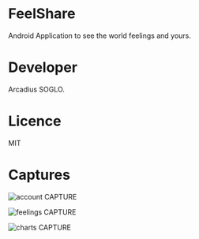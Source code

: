 # FeelShare
Android Application to see the world feelings and yours.

# Developer
Arcadius SOGLO.

# Licence
MIT

# Captures

![account CAPTURE](https://github.com/soglomania/feelshare/blob/master/captures/ecran1.png)

![feelings CAPTURE](https://github.com/soglomania/feelshare/blob/master/captures/ecran2.png)

![charts CAPTURE](https://github.com/soglomania/feelshare/blob/master/captures/ecran3.png)
